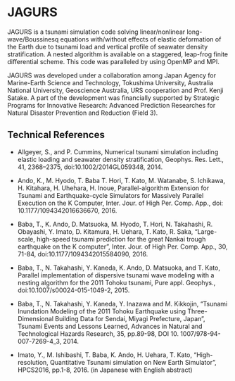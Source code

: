 JAGURS
=======

JAGURS is a tsunami simulation code solving linear/nonlinear long-wave/Boussinesq equations with/without effects of elastic deformation of the Earth due to tsunami load and vertical profile of seawater density stratification. A nested algorithm is available on a staggered, leap-frog finite differential scheme. This code was paralleled by using OpenMP and MPI.

JAGURS was developed under a collaboration among Japan Agency for Marine-Earth Science and Technology, Tokushima University, Australia National University, Geoscience Australia, URS cooperation and Prof. Kenji Satake. A part of the development was financially supported by Strategic Programs for Innovative Research: Advanced Prediction Researches for Natural Disaster Prevention and Reduction (Field 3).

Technical References
--------------------

- Allgeyer, S., and P. Cummins, Numerical tsunami simulation including elastic loading and seawater density stratification, Geophys. Res. Lett., 41, 2368–2375, doi:10.1002/2014GL059348, 2014.

- Ando, K., M. Hyodo, T. Baba T. Hori, T. Kato, M. Watanabe, S. Ichikawa, H. Kitahara, H. Uhehara, H. Inoue, Parallel-algorithm Extension for Tsunami and Earthquake-cycle Simulators for Massively Parallel Execution on the K Computer, Inter. Jour. of High Per. Comp. App., doi: 10.1177/1094342016636670, 2016.

- Baba, T., K. Ando, D. Matsuoka, M. Hyodo, T. Hori, N. Takahashi, R. Obayashi, Y. Imato, D. Kitamura, H. Uehara, T. Kato, R. Saka, “Large-scale, high-speed tsunami prediction for the great Nankai trough earthquake on the K computer”, Inter. Jour. of High Per. Comp. App., 30, 71-84, doi:10.1177/1094342015584090, 2016.

- Baba, T., N. Takahashi, Y. Kaneda, K. Ando, D. Matsuoka, and T. Kato, Parallel implementation of dispersive tsunami wave modeling with a nesting algorithm for the 2011 Tohoku tsunami, Pure appl. Geophys., doi:10.1007/s00024-015-1049-2, 2015.

- Baba, T., N. Takahashi, Y. Kaneda, Y. Inazawa and M. Kikkojin, “Tsunami Inundation Modeling of the 2011 Tohoku Earthquake using Three-Dimensional Building Data for Sendai, Miyagi Prefecture, Japan”, Tsunami Events and Lessons Learned, Advances in Natural and Technological Hazards Research, 35, pp.89-98, DOI 10. 1007/978-94-007-7269-4_3, 2014.

- Imato, Y., M. Ishibashi, T. Baba, K. Ando, H. Uehara, T. Kato, “High-resolution, Quantitative Tsunami simulation on New Earth Simulator”, HPCS2016, pp.1-8, 2016.
(in Japanese with English abstract)

